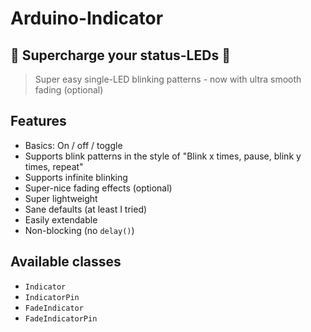 # Arduino-Indicator

## 🚨 Supercharge your status-LEDs 🚨

> Super easy single-LED blinking patterns - now with ultra smooth fading (optional)

## Features

- Basics: On / off / toggle
- Supports blink patterns in the style of "Blink x times, pause, blink y times, repeat"
- Supports infinite blinking
- Super-nice fading effects (optional)
- Super lightweight
- Sane defaults (at least I tried)
- Easily extendable
- Non-blocking (no `delay()`)

## Available classes

- `Indicator`
- `IndicatorPin`
- `FadeIndicator`
- `FadeIndicatorPin`
